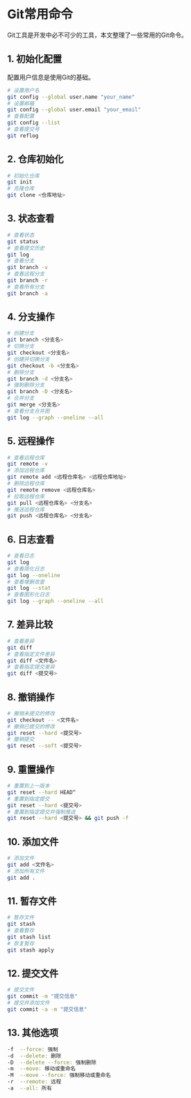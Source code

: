 # Git常用命令

Git工具是开发中必不可少的工具，本文整理了一些常用的Git命令。

## 1. 初始化配置

配置用户信息是使用Git的基础。

```bash
# 设置用户名
git config --global user.name "your_name"
# 设置邮箱
git config --global user.email "your_email"
# 查看配置
git config --list
# 查看提交号
git reflog
```

## 2. 仓库初始化

```bash
# 初始化仓库
git init
# 克隆仓库
git clone <仓库地址>
```

## 3. 状态查看

```bash
# 查看状态
git status
# 查看提交历史
git log
# 查看分支
git branch -v
# 查看远程分支
git branch -r
# 查看所有分支
git branch -a
```

## 4. 分支操作

```bash
# 创建分支
git branch <分支名>
# 切换分支
git checkout <分支名>
# 创建并切换分支
git checkout -b <分支名>
# 删除分支
git branch -d <分支名>
# 强制删除分支
git branch -D <分支名>
# 合并分支
git merge <分支名>
# 查看分支合并图
git log --graph --oneline --all
```

## 5. 远程操作

```bash
# 查看远程仓库
git remote -v
# 添加远程仓库
git remote add <远程仓库名> <远程仓库地址>
# 删除远程仓库
git remote remove <远程仓库名>
# 拉取远程仓库
git pull <远程仓库名> <分支名>
# 推送远程仓库
git push <远程仓库名> <分支名>
```

## 6. 日志查看

```bash
# 查看日志
git log
# 查看简化日志
git log --oneline
# 查看增删改查
git log --stat
# 查看图形化日志
git log --graph --oneline --all
```

## 7. 差异比较

```bash
# 查看差异
git diff
# 查看指定文件差异
git diff <文件名>
# 查看指定提交差异
git diff <提交号>
```

## 8. 撤销操作

```bash
# 撤销未提交的修改
git checkout -- <文件名>
# 撤销已提交的修改
git reset --hard <提交号>
# 撤销提交
git reset --soft <提交号>
```

## 9. 重置操作

```bash
# 重置到上一版本
git reset --hard HEAD^
# 重置到指定提交
git reset --hard <提交号>
# 重置到指定提交并强制推送
git reset --hard <提交号> && git push -f
```

## 10. 添加文件

```bash
# 添加文件
git add <文件名>
# 添加所有文件
git add .
```

## 11. 暂存文件

```bash
# 暂存文件
git stash
# 查看暂存
git stash list
# 恢复暂存
git stash apply
```

## 12. 提交文件

```bash
# 提交文件
git commit -m "提交信息"
# 提交并添加文件
git commit -a -m "提交信息"
```

## 13. 其他选项

```bash
-f  --force: 强制
-d  --delete: 删除
-D  --delete --force: 强制删除
-m  --move: 移动或重命名
-M  --move --force: 强制移动或重命名
-r  --remote: 远程
-a  --all: 所有
```
